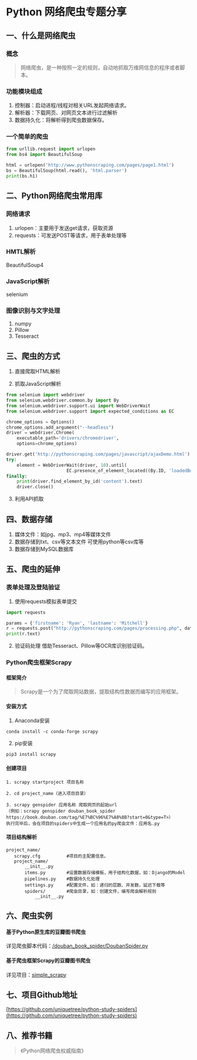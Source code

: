 # Python 网络爬虫专题分享

## 一、什么是网络爬虫

### 概念
> 网络爬虫，是一种按照一定的规则，自动地抓取万维网信息的程序或者脚本。

### 功能模块组成
1. 控制器：启动进程/线程对相关URL发起网络请求。
2. 解析器：下载网页、对网页文本进行过滤解析
3. 数据持久化：将解析得到爬虫数据保存。

### 一个简单的爬虫
```python
from urllib.request import urlopen
from bs4 import BeautifulSoup

html = urlopen('http://www.pythonscraping.com/pages/page1.html')
bs = BeautifulSoup(html.read(), 'html.parser')
print(bs.h1)
```

## 二、Python网络爬虫常用库

### 网络请求
1. urlopen：主要用于发送get请求，获取资源
2. requests：可发送POST等请求，用于表单处理等

### HMTL解析
BeautifulSoup4

### JavaScript解析
selenium

### 图像识别与文字处理
1. numpy
2. Pillow
3. Tesseract

## 三、爬虫的方式

1. 直接爬取HTML解析

2. 抓取JavaScript解析
```python
from selenium import webdriver
from selenium.webdriver.common.by import By
from selenium.webdriver.support.ui import WebDriverWait
from selenium.webdriver.support import expected_conditions as EC

chrome_options = Options()
chrome_options.add_argument("--headless")
driver = webdriver.Chrome(
    executable_path='drivers/chromedriver',
    options=chrome_options)

driver.get('http://pythonscraping.com/pages/javascript/ajaxDemo.html')
try:
    element = WebDriverWait(driver, 10).until(
                       EC.presence_of_element_located((By.ID, 'loadedButton')))
finally:
    print(driver.find_element_by_id('content').text)
    driver.close()
```

3. 利用API抓取

## 四、数据存储
1. 媒体文件：如jpg、mp3、mp4等媒体文件
2. 数据存储到txt、csv等文本文件
可使用python等csv库等
3. 数据存储到MySQL数据库

## 五、爬虫的延伸

### 表单处理及登陆验证
1. 使用requests模拟表单提交
```python
import requests

params = {'firstname': 'Ryan', 'lastname': 'Mitchell'}
r = requests.post("http://pythonscraping.com/pages/processing.php", data=params)
print(r.text)
```

2. 验证码处理
借助Tesseract、Pillow等OCR库识别验证码。

### Python爬虫框架Scrapy

#### 框架简介

> Scrapy是一个为了爬取网站数据，提取结构性数据而编写的应用框架。

#### 安装方式
1. Anaconda安装
```shell
conda install -c conda-forge scrapy
```
2. pip安装
```powershell
pip3 install scrapy
```
#### 创建项目
```
1. scrapy startproject 项目名称
```

```
2. cd project_name（进入项目目录）
```

```
3. scrapy genspider 应用名称 爬取网页的起始url 
（例如：scrapy genspider douban_book_spider https://book.douban.com/tag/%E7%BC%96%E7%A8%8B?start=0&type=T>）
执行完毕后，会在项目的spiders中生成一个应用名的py爬虫文件：应用名.py
```

#### 项目结构解析

```
project_name/
   scrapy.cfg          #项目的主配置信息。
   project_name/
       __init__.py
       items.py        #设置数据存储模板，用于结构化数据，如：Django的Model
       pipelines.py    #数据持久化处理
       settings.py     #配置文件，如：递归的层数、并发数，延迟下载等
       spiders/        #爬虫目录，如：创建文件，编写爬虫解析规则
           __init__.py
```

## 六、爬虫实例
#### 基于Python原生库的豆瓣图书爬虫
详见爬虫脚本代码：[/douban_book_spider/DoubanSpider.py](https://github.com/uniquetree/python-study-spiders/tree/master/douban_book_spider/DoubanSpider.py)

#### 基于爬虫框架Scrapy的豆瓣图书爬虫
详见项目：[simple_scrapy](https://github.com/uniquetree/python-study-spiders/tree/master/simple_scrapy/simple_scrapy/spiders/douban_book_spider.py)

## 七、项目Github地址
[https://github.com/uniquetree/python-study-spiders](https://github.com/uniquetree/python-study-spiders)

## 八、推荐书籍
> 《Python网络爬虫权威指南》

